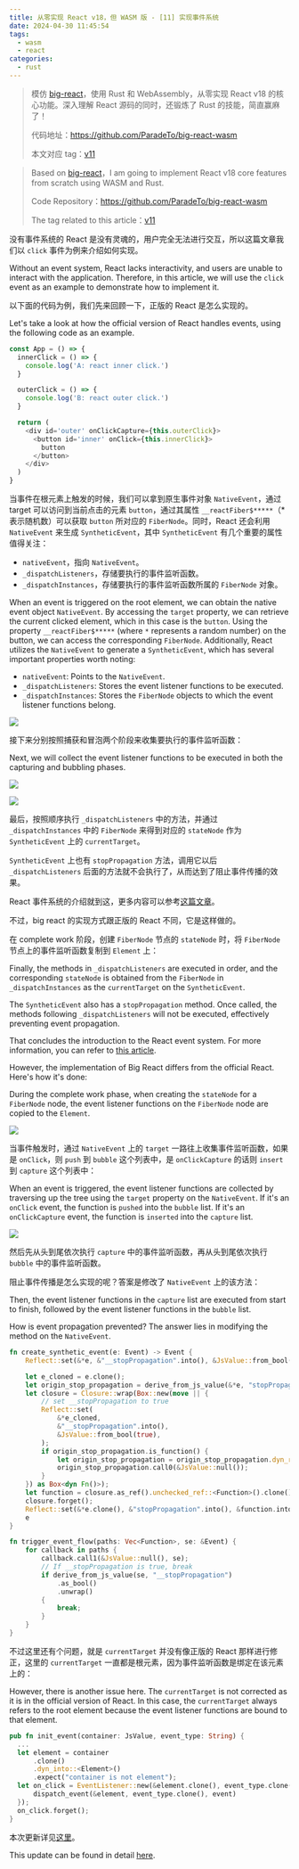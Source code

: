 ```yaml
---
title: 从零实现 React v18，但 WASM 版 - [11] 实现事件系统
date: 2024-04-30 11:45:54
tags:
  - wasm
  - react
categories:
  - rust
---
```


> 模仿 [big-react](https://github.com/BetaSu/big-react)，使用 Rust 和 WebAssembly，从零实现 React v18 的核心功能。深入理解 React 源码的同时，还锻炼了 Rust 的技能，简直赢麻了！
>
> 代码地址：https://github.com/ParadeTo/big-react-wasm
>
> 本文对应 tag：[v11](https://github.com/ParadeTo/big-react-wasm/tree/v11)

> Based on [big-react](https://github.com/BetaSu/big-react)，I am going to implement React v18 core features from scratch using WASM and Rust.
>
> Code Repository：https://github.com/ParadeTo/big-react-wasm
>
> The tag related to this article：[v11](https://github.com/ParadeTo/big-react-wasm/tree/v11)

没有事件系统的 React 是没有灵魂的，用户完全无法进行交互，所以这篇文章我们以 `click` 事件为例来介绍如何实现。

Without an event system, React lacks interactivity, and users are unable to interact with the application. Therefore, in this article, we will use the `click` event as an example to demonstrate how to implement it.

以下面的代码为例，我们先来回顾一下，正版的 React 是怎么实现的。

Let's take a look at how the official version of React handles events, using the following code as an example.

```js
const App = () => {
  innerClick = () => {
    console.log('A: react inner click.')
  }

  outerClick = () => {
    console.log('B: react outer click.')
  }

  return (
    <div id='outer' onClickCapture={this.outerClick}>
      <button id='inner' onClick={this.innerClick}>
        button
      </button>
    </div>
  )
}
```

当事件在根元素上触发的时候，我们可以拿到原生事件对象 `NativeEvent`，通过 target 可以访问到当前点击的元素 `button`，通过其属性 `__reactFiber$*****`（\*表示随机数）可以获取 `button` 所对应的 `FiberNode`。同时，React 还会利用 `NativeEvent` 来生成 `SyntheticEvent`，其中 `SyntheticEvent` 有几个重要的属性值得关注：

- `nativeEvent`，指向 `NativeEvent`。
- `_dispatchListeners`，存储要执行的事件监听函数。
- `_dispatchInstances`，存储要执行的事件监听函数所属的 `FiberNode` 对象。

When an event is triggered on the root element, we can obtain the native event object `NativeEvent`. By accessing the `target` property, we can retrieve the current clicked element, which in this case is the `button`. Using the property `__reactFiber$*****` (where `*` represents a random number) on the button, we can access the corresponding `FiberNode`. Additionally, React utilizes the `NativeEvent` to generate a `SyntheticEvent`, which has several important properties worth noting:

- `nativeEvent`: Points to the `NativeEvent`.
- `_dispatchListeners`: Stores the event listener functions to be executed.
- `_dispatchInstances`: Stores the `FiberNode` objects to which the event listener functions belong.

![](./big-react-wasm-11/1.png)

接下来分别按照捕获和冒泡两个阶段来收集要执行的事件监听函数：

Next, we will collect the event listener functions to be executed in both the capturing and bubbling phases.

![](./big-react-wasm-11/2.png)

![](./big-react-wasm-11/3.png)

最后，按照顺序执行 `_dispatchListeners` 中的方法，并通过 `_dispatchInstances` 中的 `FiberNode` 来得到对应的 `stateNode` 作为 `SyntheticEvent` 上的 `currentTarget`。

`SyntheticEvent` 上也有 `stopPropagation` 方法，调用它以后 `_dispatchListeners` 后面的方法就不会执行了，从而达到了阻止事件传播的效果。

React 事件系统的介绍就到这，更多内容可以参考[这篇文章](/2020/08/20/react-event/)。

不过，big react 的实现方式跟正版的 React 不同，它是这样做的。

在 complete work 阶段，创建 `FiberNode` 节点的 `stateNode` 时，将 `FiberNode` 节点上的事件监听函数复制到 `Element` 上：

Finally, the methods in `_dispatchListeners` are executed in order, and the corresponding `stateNode` is obtained from the `FiberNode` in `_dispatchInstances` as the `currentTarget` on the `SyntheticEvent`.

The `SyntheticEvent` also has a `stopPropagation` method. Once called, the methods following `_dispatchListeners` will not be executed, effectively preventing event propagation.

That concludes the introduction to the React event system. For more information, you can refer to [this article](/2020/08/20/react-event/).

However, the implementation of Big React differs from the official React. Here's how it's done:

During the complete work phase, when creating the `stateNode` for a `FiberNode` node, the event listener functions on the `FiberNode` node are copied to the `Element`.

![](./big-react-wasm-11/4.png)

当事件触发时，通过 `NativeEvent` 上的 `target` 一路往上收集事件监听函数，如果是 `onClick`，则 `push` 到 `bubble` 这个列表中，是 `onClickCapture` 的话则 `insert` 到 `capture` 这个列表中：

When an event is triggered, the event listener functions are collected by traversing up the tree using the `target` property on the `NativeEvent`. If it's an `onClick` event, the function is `pushed` into the `bubble` list. If it's an `onClickCapture` event, the function is `inserted` into the `capture` list.

![](./big-react-wasm-11/5.png)

然后先从头到尾依次执行 `capture` 中的事件监听函数，再从头到尾依次执行 `bubble` 中的事件监听函数。

阻止事件传播是怎么实现的呢？答案是修改了 `NativeEvent` 上的该方法：

Then, the event listener functions in the `capture` list are executed from start to finish, followed by the event listener functions in the `bubble` list.

How is event propagation prevented? The answer lies in modifying the method on the `NativeEvent`.

```rust
fn create_synthetic_event(e: Event) -> Event {
    Reflect::set(&*e, &"__stopPropagation".into(), &JsValue::from_bool(false));

    let e_cloned = e.clone();
    let origin_stop_propagation = derive_from_js_value(&*e, "stopPropagation");
    let closure = Closure::wrap(Box::new(move || {
        // set __stopPropagation to true
        Reflect::set(
            &*e_cloned,
            &"__stopPropagation".into(),
            &JsValue::from_bool(true),
        );
        if origin_stop_propagation.is_function() {
            let origin_stop_propagation = origin_stop_propagation.dyn_ref::<Function>().unwrap();
            origin_stop_propagation.call0(&JsValue::null());
        }
    }) as Box<dyn Fn()>);
    let function = closure.as_ref().unchecked_ref::<Function>().clone();
    closure.forget();
    Reflect::set(&*e.clone(), &"stopPropagation".into(), &function.into());
    e
}

fn trigger_event_flow(paths: Vec<Function>, se: &Event) {
    for callback in paths {
        callback.call1(&JsValue::null(), se);
        // If __stopPropagation is true, break
        if derive_from_js_value(se, "__stopPropagation")
            .as_bool()
            .unwrap()
        {
            break;
        }
    }
}
```

不过这里还有个问题，就是 `currentTarget` 并没有像正版的 React 那样进行修正，这里的 `currentTarget` 一直都是根元素，因为事件监听函数是绑定在该元素上的：

However, there is another issue here. The `currentTarget` is not corrected as it is in the official version of React. In this case, the `currentTarget` always refers to the root element because the event listener functions are bound to that element.

```rust
pub fn init_event(container: JsValue, event_type: String) {
  ...
  let element = container
      .clone()
      .dyn_into::<Element>()
      .expect("container is not element");
  let on_click = EventListener::new(&element.clone(), event_type.clone(), move |event| {
      dispatch_event(&element, event_type.clone(), event)
  });
  on_click.forget();
}
```

本次更新详见[这里](https://github.com/ParadeTo/big-react-wasm/pull/10)。

This update can be found in detail [here](https://github.com/ParadeTo/big-react-wasm/pull/10).
